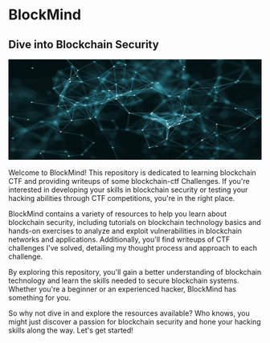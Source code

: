 # BlockMind
## Dive into Blockchain Security 

<p>
    <img src='./assets/bchain.gif' width=900px height=200px>
</p>  

Welcome to BlockMind! This repository is dedicated to learning blockchain CTF and providing writeups of some blockchain-ctf Challenges. If you're interested in developing your skills in blockchain security or testing your hacking abilities through CTF competitions, you're in the right place.  
  
BlockMind contains a variety of resources to help you learn about blockchain security, including tutorials on blockchain technology basics and hands-on exercises to analyze and exploit vulnerabilities in blockchain networks and applications. Additionally, you'll find writeups of CTF challenges I've solved, detailing my thought process and approach to each challenge.

By exploring this repository, you'll gain a better understanding of blockchain technology and learn the skills needed to secure blockchain systems. Whether you're a beginner or an experienced hacker, BlockMind has something for you.

So why not dive in and explore the resources available? Who knows, you might just discover a passion for blockchain security and hone your hacking skills along the way. Let's get started!

